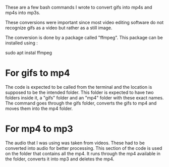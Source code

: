 These are a few bash commands I wrote to convert gifs into mp4s and mp4s into mp3s.

These conversions were important since most video editing software do not recognize gifs as a video but rather as a still image.

The conversion is done by a package called "ffmpeg".
This package can be installed using :

sudo apt instal ffmpeg

# For gifs to mp4

The code is expected to be called from the terminal and the location is supposed to be the intended folder. 
This folder is expected to have two folders inside it, a "gifs" folder and an "mp4" folder with these exact names.
The command goes through the gifs folder, converts the gifs to mp4 and moves them into the mp4 folder.

# For mp4 to mp3

The audio that I was using was taken from videos. These had to be converted into audio for better processing.
This section of the code is used on the folder that contains all the mp4.
It runs through the mp4 available in the folder, converts it into mp3 and deletes the mp4.